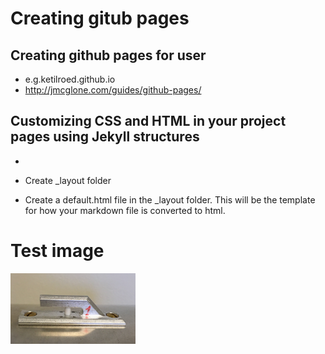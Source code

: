 # Creating gitub pages

## Creating github pages for user
- e.g.ketilroed.github.io
- 	<a href="http://jmcglone.com/guides/github-pages/">http://jmcglone.com/guides/github-pages/</a>

## Customizing CSS and HTML in your project pages using Jekyll structures
- 

- Create \_layout folder
- Create a default.html file in the \_layout folder. This will be the template for how your markdown file is converted to html.




# Test image
<img src="./img/image.png" width="200"/>
